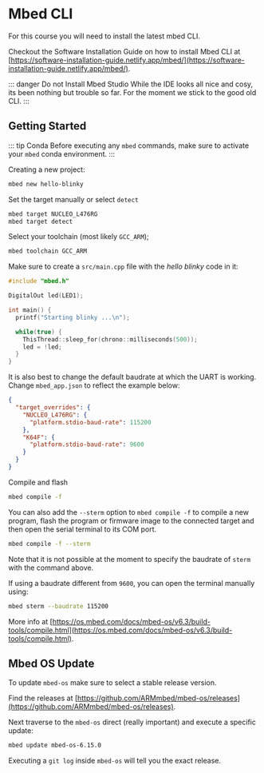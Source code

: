 # Mbed CLI

For this course you will need to install the latest mbed CLI.

Checkout the Software Installation Guide on how to install Mbed CLI at [https://software-installation-guide.netlify.app/mbed/](https://software-installation-guide.netlify.app/mbed/).

::: danger Do not Install Mbed Studio
While the IDE looks all nice and cosy, its been nothing but trouble so far. For the moment we stick to the good old CLI.
:::

## Getting Started

::: tip Conda
Before executing any `mbed` commands, make sure to activate your `mbed` conda environment.
:::

Creating a new project:

```bash
mbed new hello-blinky
```

Set the target manually or select `detect`

```bash
mbed target NUCLEO_L476RG
mbed target detect
```

Select your toolchain (most likely `GCC_ARM`);

```bash
mbed toolchain GCC_ARM
```

Make sure to create a `src/main.cpp` file with the *hello blinky* code in it:

```cpp
#include "mbed.h"

DigitalOut led(LED1);

int main() {
  printf("Starting blinky ...\n");

  while(true) {
    ThisThread::sleep_for(chrono::milliseconds(500));
    led = !led;
  }
}
```

It is also best to change the default baudrate at which the UART is working. Change `mbed_app.json` to reflect the example below:

```json
{
  "target_overrides": {
    "NUCLEO_L476RG": {
      "platform.stdio-baud-rate": 115200
    },
    "K64F": {
      "platform.stdio-baud-rate": 9600
    }
  }
}
```

Compile and flash

```bash
mbed compile -f
```

You can also add the `--sterm` option to `mbed compile -f` to compile a new program, flash the program or firmware image to the connected target and then open the serial terminal to its COM port.

```bash
mbed compile -f --sterm
```

Note that it is not possible at the moment to specify the baudrate of `sterm` with the command above.

If using a baudrate different from `9600`, you can open the terminal manually using:

```bash
mbed sterm --baudrate 115200
```

More info at [https://os.mbed.com/docs/mbed-os/v6.3/build-tools/compile.html](https://os.mbed.com/docs/mbed-os/v6.3/build-tools/compile.html).

## Mbed OS Update

To update `mbed-os` make sure to select a stable release version.

Find the releases at [https://github.com/ARMmbed/mbed-os/releases](https://github.com/ARMmbed/mbed-os/releases).

Next traverse to the `mbed-os` direct (really important) and execute a specific update:

```bash
mbed update mbed-os-6.15.0
```

Executing a `git log` inside `mbed-os` will tell you the exact release.
